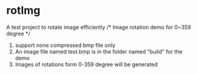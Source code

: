 # rotImg
A test project to rotate image efficiently
/*   Image rotation demo for 0~359 degree  */ 
 1. support none compressed bmp file only
 2. An image file named test.bmp is in the folder named "build"
    for the demo 
 3. Images of rotations form 0-359 degree will be generated
